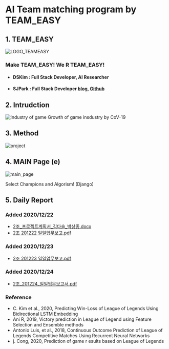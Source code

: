 # AI Team matching program by TEAM_EASY

## 1. TEAM_EASY
![LOGO_TEAMEASY](https://user-images.githubusercontent.com/72715298/103052864-e3172a80-45dc-11eb-9905-78342f32cf9c.png)
    
### Make TEAM_EASY!  We R TEAM_EASY!     

+ #### __DSKim :  Full Stack Developer, AI Researcher__     
+ #### SJPark : Full Stack Developer [blog](https://blog.naver.com/psajo), [Github](https://github.com/psajo)     
     
     
     
## 2. Intrudction
![Industry of game](https://user-images.githubusercontent.com/72715298/103056017-1f4b8a80-45df-11eb-947d-f23b08fe1764.jpg)
Growth of game insdustry by CoV-19     
    
    

## 3. Method
![project](https://user-images.githubusercontent.com/72715298/103055806-97658080-45de-11eb-96c6-548919761430.jpg)     
     
     


## 4. MAIN Page (e)
![main_page](https://user-images.githubusercontent.com/72715298/103055616-19a17500-45de-11eb-99b5-5e70ab569972.jpg)

Select Champions and Algorism! (Django)     


## 5. Daily Report    
### Added 2020/12/22
+ [2조_프로젝트계획서_김다슬_박상종.docx](https://github.com/AstronomerDS/TEAM_EASY/files/5744195/2._._._.docx)    
+ [2조 201222 일일업무보고.pdf](https://github.com/AstronomerDS/TEAM_EASY/files/5744885/2.201222.pdf)
    
        
### Added 2020/12/23   
+ [2조 201223 일일업무보고.pdf](https://github.com/AstronomerDS/TEAM_EASY/files/5744889/2.201223.pdf)      
    
### Added 2020/12/24     
+ [2조_201224_일일업무보고서.pdf](https://github.com/AstronomerDS/TEAM_EASY/files/5744891/2._201224_.pdf)    
     
     
     

### Reference
+ C. Kim et al., 2020, Predicting Win-Loss of League of Legends Using Bidirectional LSTM Embedding   
+ Ani R, 2019, Victory prediction in League of Legend using Feature Selection and Ensemble methods   
+ Antonio Luis, et al., 2018, Continuous Outcome Prediction of League of Legends Competitive Matches Using Recurrent Neural Networks   
+ j. Cong, 2020, Prediction of game r esults based on League of Legends
    
      
     
